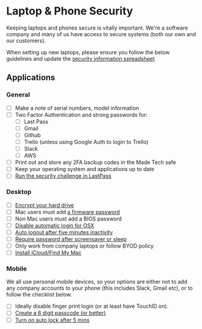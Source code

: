 # Laptop & Phone Security

Keeping laptops and phones secure is vitally important. We're a software company and many of us have access to secure systems (both our own and our customers).

When setting up new laptops, please ensure you follow the below guidelines and update the [security information spreadsheet](https://docs.google.com/a/madebymade.co.uk/spreadsheets/d/1jn1OeUd2DVWJPlzf_ZkdjtNpXWuy0r4_0dxXBHuWeG0/edit?usp=sharing)

## Applications

### General

- [ ] Make a note of serial numbers, model information
- [ ] Two Factor Authentication and strong passwords for:
  - [ ] Last Pass
  - [ ] Gmail
  - [ ] Github
  - [ ] Trello (unless using Google Auth to login to Trello)
  - [ ] Slack
  - [ ] AWS
- [ ] Print out and store any 2FA backup codes in the Made Tech safe
- [ ] Keep your operating system and applications up to date
- [ ] [Run the security challenge in LastPass](https://lastpass.com/support.php?cmd=getfeaturefaq&feature=feataure_12)

### Desktop

- [ ] [Encrypt your hard drive](https://support.apple.com/en-gb/HT204837)
- [ ] Mac users must add [a firmware password](https://support.apple.com/en-gb/HT204455)
- [ ] Non Mac users must add a BIOS password
- [ ] [Disable automatic login for OSX](https://www.intego.com/mac-security-blog/mac-security-tip-disable-automatic-login/)
- [ ] [Auto logout after five minutes inactivity](https://support.apple.com/kb/PH18670?locale=en_US)
- [ ] [Require password after screensaver or sleep](https://support.apple.com/kb/PH18669?locale=en_US&viewlocale=en_US)
- [ ] Only work from company laptops or follow BYOD policy
- [ ] [Install iCloud/Find My Mac](https://www.icloud.com)

### Mobile

We all use personal mobile devices, so your options are either not to add any company accounts to your phone (this includes Slack, Gmail etc), or to follow the checklist below.

- [ ] Ideally disable finger print login (or at least have TouchID on).
- [ ] [Create a 6 digit passcode (or better)](http://www.cnet.com/uk/how-to/secure-your-ios-device-with-a-six-digit-passcode-on-ios-9/)
- [ ] [Turn on auto lock after 5 mins](http://www.imore.com/how-change-auto-lock-time-your-iphone-or-ipad)
